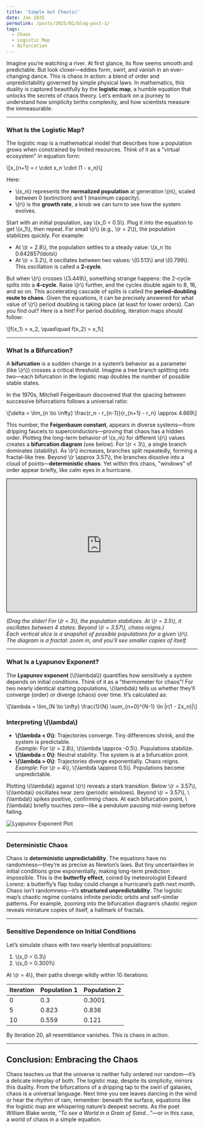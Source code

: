 ```yaml
---
title: 'Simple but Chaotic'
date: Jan 2025
permalink: /posts/2025/01/blog-post-1/
tags:
  - Chaos
  - Logistic Map
  - Bifurcation
---
```


Imagine you’re watching a river. At first glance, its flow seems smooth and predictable. But look closer—eddies form, swirl, and vanish in an ever-changing dance. This is chaos in action: a blend of order and unpredictability governed by simple physical laws. In mathematics, this duality is captured beautifully by the **logistic map**, a humble equation that unlocks the secrets of chaos theory. Let’s embark on a journey to understand how simplicity births complexity, and how scientists measure the immeasurable.

---

### What Is the Logistic Map?
The logistic map is a mathematical model that describes how a population grows when constrained by limited resources. Think of it as a "virtual ecosystem" in equation form:

\\[x_{n+1} = r \cdot x_n \cdot (1 - x_n)\\]

Here:
- \\(x_n\\) represents the **normalized population** at generation \\(n\\), scaled between 0 (extinction) and 1 (maximum capacity).
- \\(r\\) is the **growth rate**, a knob we can turn to see how the system evolves.

Start with an initial population, say \\(x_0 = 0.5\\). Plug it into the equation to get \\(x_1\\), then repeat. For small \\(r\\) (e.g., \\(r = 2\\)), the population stabilizes quickly. For example:
- At \\(r = 2.8\\), the population settles to a steady value: \\(x_n \to 0.642857\ldots\\)
- At \\(r = 3.2\\), it oscillates between two values: \\(0.513\\) and \\(0.799\\).  
This oscillation is called a **2-cycle**.

But when \\(r\\) crosses \\(3.449\\), something strange happens: the 2-cycle splits into a **4-cycle**. Raise \\(r\\) further, and the cycles double again to 8, 16, and so on. This accelerating cascade of splits is called the **period-doubling route to chaos**. Given the equations, it can be precisely answered for what value of \\(r\\) period doubling is taking place (at least for lower orders). Can you find out? Here is a hint! For period doubling, iteration maps should follow:

\\[f(x_1) = x_2, \quad\quad f(x_2) = x_1\\]

---

### What Is a Bifurcation?
A **bifurcation** is a sudden change in a system’s behavior as a parameter (like \\(r\\)) crosses a critical threshold. Imagine a tree branch splitting into two—each bifurcation in the logistic map doubles the number of possible stable states. 

In the 1970s, Mitchell Feigenbaum discovered that the spacing between successive bifurcations follows a universal ratio:

\\[\delta = \lim_{n \to \infty} \frac{r_n - r_{n-1}}{r_{n+1} - r_n} \approx 4.669\\]

This number, the **Feigenbaum constant**, appears in diverse systems—from dripping faucets to superconductors—proving that chaos has a hidden order. Plotting the long-term behavior of \\(x_n\\) for different \\(r\\) values creates a **bifurcation diagram** (see below). For \\(r < 3\\), a single branch dominates (stability). As \\(r\\) increases, branches split repeatedly, forming a fractal-like tree. Beyond \\(r \approx 3.57\\), the branches dissolve into a cloud of points—**deterministic chaos**. Yet within this chaos, "windows" of order appear briefly, like calm eyes in a hurricane.

<iframe src="https://imbikrampal.github.io/bikrampal.github.io/simulation.html" width="500" height="350" style="border:1px solid #000;"></iframe>

*(Drag the slider! For \\(r < 3\\), the population stabilizes. At \\(r = 3.5\\), it oscillates between 4 states. Beyond \\(r = 3.57\\), chaos reigns.)*  
*Each vertical slice is a snapshot of possible populations for a given \\(r\\). The diagram is a fractal: zoom in, and you’ll see smaller copies of itself.*

---

### What Is a Lyapunov Exponent?
The **Lyapunov exponent** (\\(\lambda\\)) quantifies how sensitively a system depends on initial conditions. Think of it as a "thermometer for chaos"! For two nearly identical starting populations, \\(\lambda\\) tells us whether they’ll converge (order) or diverge (chaos) over time. It’s calculated as:

\\[\lambda = \lim_{N \to \infty} \frac{1}{N} \sum_{n=0}^{N-1} \ln |r(1 - 2x_n)|\\]

### Interpreting \\(\lambda\\)
- **\\(\lambda < 0\\)**: Trajectories converge. Tiny differences shrink, and the system is predictable.  
  *Example*: For \\(r = 2.8\\), \\(\lambda \approx -0.5\\). Populations stabilize.  
- **\\(\lambda = 0\\)**: Neutral stability. The system is at a bifurcation point.  
- **\\(\lambda > 0\\)**: Trajectories diverge exponentially. Chaos reigns.  
  *Example*: For \\(r = 4\\), \\(\lambda \approx 0.5\\). Populations become unpredictable.  

Plotting \\(\lambda\\) against \\(r\\) reveals a stark transition. Below \\(r = 3.57\\), \\(\lambda\\) oscillates near zero (periodic windows). Beyond \\(r = 3.57\\), \\(\lambda\\) spikes positive, confirming chaos. At each bifurcation point, \\(\lambda\\) briefly touches zero—like a pendulum pausing mid-swing before falling.

![Lyapunov Exponent Plot](https://github.com/user-attachments/assets/e79737af-7a93-430c-a55e-20e379ef08a9)

---

### Deterministic Chaos
Chaos is **deterministic unpredictability**. The equations have no randomness—they’re as precise as Newton’s laws. But tiny uncertainties in initial conditions grow exponentially, making long-term prediction impossible. This is the **butterfly effect**, coined by meteorologist Edward Lorenz: a butterfly’s flap today could change a hurricane’s path next month. Chaos isn’t randomness—it’s **structured unpredictability**. The logistic map’s chaotic regime contains infinite periodic orbits and self-similar patterns. For example, zooming into the bifurcation diagram’s chaotic region reveals miniature copies of itself, a hallmark of fractals.

---

### Sensitive Dependence on Initial Conditions
Let’s simulate chaos with two nearly identical populations:
1. \\(x_0 = 0.3\\)  
2. \\(x_0 = 0.3001\\)  

At \\(r = 4\\), their paths diverge wildly within 10 iterations:

| Iteration | Population 1 | Population 2 |
|-----------|--------------|--------------|
| 0         | 0.3          | 0.3001       |
| 5         | 0.823        | 0.836        |
| 10        | 0.559        | 0.121        |

By iteration 20, all resemblance vanishes. This is chaos in action.

---

## Conclusion: Embracing the Chaos
Chaos teaches us that the universe is neither fully ordered nor random—it’s a delicate interplay of both. The logistic map, despite its simplicity, mirrors this duality. From the bifurcations of a dripping tap to the swirl of galaxies, chaos is a universal language. Next time you see leaves dancing in the wind or hear the rhythm of rain, remember: beneath the surface, equations like the logistic map are whispering nature’s deepest secrets. As the poet William Blake wrote, *“To see a World in a Grain of Sand…”*—or in this case, a world of chaos in a simple equation.
